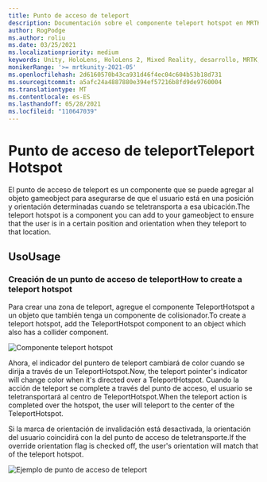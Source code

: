 ```yaml
---
title: Punto de acceso de teleport
description: Documentación sobre el componente teleport hotspot en MRTK
author: RogPodge
ms.author: roliu
ms.date: 03/25/2021
ms.localizationpriority: medium
keywords: Unity, HoloLens, HoloLens 2, Mixed Reality, desarrollo, MRTK, sistema Teleport, zona de teleport
monikerRange: '>= mrtkunity-2021-05'
ms.openlocfilehash: 2d6160570b43ca931d46f4ec04c604b53b18d731
ms.sourcegitcommit: a5afc24a4887880e394ef57216b8fd9de9760004
ms.translationtype: MT
ms.contentlocale: es-ES
ms.lasthandoff: 05/28/2021
ms.locfileid: "110647039"
---
```

# <a name="teleport-hotspot"></a><span data-ttu-id="39c0f-104">Punto de acceso de teleport</span><span class="sxs-lookup"><span data-stu-id="39c0f-104">Teleport Hotspot</span></span>

<span data-ttu-id="39c0f-105">El punto de acceso de teleport es un componente que se puede agregar al objeto gameobject para asegurarse de que el usuario está en una posición y orientación determinadas cuando se teletransporta a esa ubicación.</span><span class="sxs-lookup"><span data-stu-id="39c0f-105">The teleport hotspot is a component you can add to your gameobject to ensure that the user is in a certain position and orientation when they teleport to that location.</span></span>

## <a name="usage"></a><span data-ttu-id="39c0f-106">Uso</span><span class="sxs-lookup"><span data-stu-id="39c0f-106">Usage</span></span>

### <a name="how-to-create-a-teleport-hotspot"></a><span data-ttu-id="39c0f-107">Creación de un punto de acceso de teleport</span><span class="sxs-lookup"><span data-stu-id="39c0f-107">How to create a teleport hotspot</span></span>

<span data-ttu-id="39c0f-108">Para crear una zona de teleport, agregue el componente TeleportHotspot a un objeto que también tenga un componente de colisionador.</span><span class="sxs-lookup"><span data-stu-id="39c0f-108">To create a teleport hotspot, add the TeleportHotspot component to an object which also has a collider component.</span></span> 

![Componente teleport hotspot](../images/teleport/TeleportHotspotComponent.png)

<span data-ttu-id="39c0f-110">Ahora, el indicador del puntero de teleport cambiará de color cuando se dirija a través de un TeleportHotspot.</span><span class="sxs-lookup"><span data-stu-id="39c0f-110">Now, the teleport pointer's indicator will change color when it's directed over a TeleportHotspot.</span></span> <span data-ttu-id="39c0f-111">Cuando la acción de teleport se complete a través del punto de acceso, el usuario se teletransportará al centro de TeleportHotspot.</span><span class="sxs-lookup"><span data-stu-id="39c0f-111">When the teleport action is completed over the hotspot, the user will teleport to the center of the TeleportHotspot.</span></span>

<span data-ttu-id="39c0f-112">Si la marca de orientación de invalidación está desactivada, la orientación del usuario coincidirá con la del punto de acceso de teletransporte.</span><span class="sxs-lookup"><span data-stu-id="39c0f-112">If the override orientation flag is checked off, the user's orientation will match that of the teleport hotspot.</span></span>

![Ejemplo de punto de acceso de teleport](../images/teleport/TeleportHotspotExample.gif)
